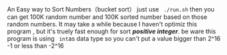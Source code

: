 An Easy way to Sort Numbers（bucket sort）
just use ``` ./run.sh``` then you can get 100K random number and 100K sorted number based on those random numbers.
It may take a while because I haven't optimiz this program , but it's truely fast enough for sort ***positive integer***.  be ware this program is using ``` int```as data type so you can't put a value bigger than 2^16 -1 or less than -2^16
